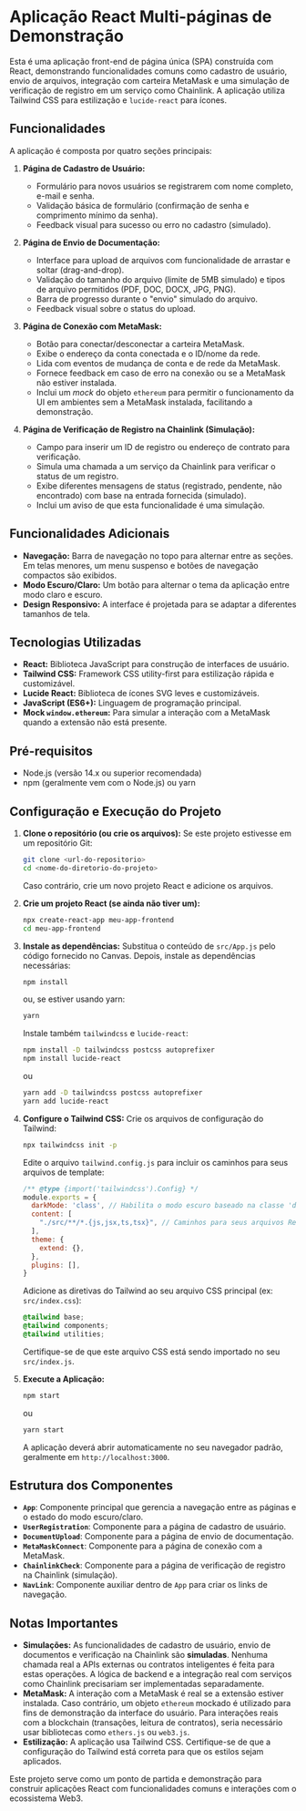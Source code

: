 # Aplicação React Multi-páginas de Demonstração

Esta é uma aplicação front-end de página única (SPA) construída com React, demonstrando funcionalidades comuns como cadastro de usuário, envio de arquivos, integração com carteira MetaMask e uma simulação de verificação de registro em um serviço como Chainlink. A aplicação utiliza Tailwind CSS para estilização e `lucide-react` para ícones.

## Funcionalidades

A aplicação é composta por quatro seções principais:

1.  **Página de Cadastro de Usuário:**
    * Formulário para novos usuários se registrarem com nome completo, e-mail e senha.
    * Validação básica de formulário (confirmação de senha e comprimento mínimo da senha).
    * Feedback visual para sucesso ou erro no cadastro (simulado).

2.  **Página de Envio de Documentação:**
    * Interface para upload de arquivos com funcionalidade de arrastar e soltar (drag-and-drop).
    * Validação do tamanho do arquivo (limite de 5MB simulado) e tipos de arquivo permitidos (PDF, DOC, DOCX, JPG, PNG).
    * Barra de progresso durante o "envio" simulado do arquivo.
    * Feedback visual sobre o status do upload.

3.  **Página de Conexão com MetaMask:**
    * Botão para conectar/desconectar a carteira MetaMask.
    * Exibe o endereço da conta conectada e o ID/nome da rede.
    * Lida com eventos de mudança de conta e de rede da MetaMask.
    * Fornece feedback em caso de erro na conexão ou se a MetaMask não estiver instalada.
    * Inclui um *mock* do objeto `ethereum` para permitir o funcionamento da UI em ambientes sem a MetaMask instalada, facilitando a demonstração.

4.  **Página de Verificação de Registro na Chainlink (Simulação):**
    * Campo para inserir um ID de registro ou endereço de contrato para verificação.
    * Simula uma chamada a um serviço da Chainlink para verificar o status de um registro.
    * Exibe diferentes mensagens de status (registrado, pendente, não encontrado) com base na entrada fornecida (simulado).
    * Inclui um aviso de que esta funcionalidade é uma simulação.

## Funcionalidades Adicionais

* **Navegação:** Barra de navegação no topo para alternar entre as seções. Em telas menores, um menu suspenso e botões de navegação compactos são exibidos.
* **Modo Escuro/Claro:** Um botão para alternar o tema da aplicação entre modo claro e escuro.
* **Design Responsivo:** A interface é projetada para se adaptar a diferentes tamanhos de tela.

## Tecnologias Utilizadas

* **React:** Biblioteca JavaScript para construção de interfaces de usuário.
* **Tailwind CSS:** Framework CSS utility-first para estilização rápida e customizável.
* **Lucide React:** Biblioteca de ícones SVG leves e customizáveis.
* **JavaScript (ES6+):** Linguagem de programação principal.
* **Mock `window.ethereum`:** Para simular a interação com a MetaMask quando a extensão não está presente.

## Pré-requisitos

* Node.js (versão 14.x ou superior recomendada)
* npm (geralmente vem com o Node.js) ou yarn

## Configuração e Execução do Projeto

1.  **Clone o repositório (ou crie os arquivos):**
    Se este projeto estivesse em um repositório Git:
    ```bash
    git clone <url-do-repositorio>
    cd <nome-do-diretorio-do-projeto>
    ```
    Caso contrário, crie um novo projeto React e adicione os arquivos.

2.  **Crie um projeto React (se ainda não tiver um):**
    ```bash
    npx create-react-app meu-app-frontend
    cd meu-app-frontend
    ```

3.  **Instale as dependências:**
    Substitua o conteúdo de `src/App.js` pelo código fornecido no Canvas. Depois, instale as dependências necessárias:
    ```bash
    npm install
    ```
    ou, se estiver usando yarn:
    ```bash
    yarn
    ```
    Instale também `tailwindcss` e `lucide-react`:
    ```bash
    npm install -D tailwindcss postcss autoprefixer
    npm install lucide-react
    ```
    ou
    ```bash
    yarn add -D tailwindcss postcss autoprefixer
    yarn add lucide-react
    ```

4.  **Configure o Tailwind CSS:**
    Crie os arquivos de configuração do Tailwind:
    ```bash
    npx tailwindcss init -p
    ```
    Edite o arquivo `tailwind.config.js` para incluir os caminhos para seus arquivos de template:
    ```javascript
    /** @type {import('tailwindcss').Config} */
    module.exports = {
      darkMode: 'class', // Habilita o modo escuro baseado na classe 'dark' no HTML
      content: [
        "./src/**/*.{js,jsx,ts,tsx}", // Caminhos para seus arquivos React
      ],
      theme: {
        extend: {},
      },
      plugins: [],
    }
    ```
    Adicione as diretivas do Tailwind ao seu arquivo CSS principal (ex: `src/index.css`):
    ```css
    @tailwind base;
    @tailwind components;
    @tailwind utilities;
    ```
    Certifique-se de que este arquivo CSS está sendo importado no seu `src/index.js`.

5.  **Execute a Aplicação:**
    ```bash
    npm start
    ```
    ou
    ```bash
    yarn start
    ```
    A aplicação deverá abrir automaticamente no seu navegador padrão, geralmente em `http://localhost:3000`.

## Estrutura dos Componentes

* **`App`**: Componente principal que gerencia a navegação entre as páginas e o estado do modo escuro/claro.
* **`UserRegistration`**: Componente para a página de cadastro de usuário.
* **`DocumentUpload`**: Componente para a página de envio de documentação.
* **`MetaMaskConnect`**: Componente para a página de conexão com a MetaMask.
* **`ChainlinkCheck`**: Componente para a página de verificação de registro na Chainlink (simulação).
* **`NavLink`**: Componente auxiliar dentro de `App` para criar os links de navegação.

## Notas Importantes

* **Simulações:** As funcionalidades de cadastro de usuário, envio de documentos e verificação na Chainlink são **simuladas**. Nenhuma chamada real a APIs externas ou contratos inteligentes é feita para estas operações. A lógica de backend e a integração real com serviços como Chainlink precisariam ser implementadas separadamente.
* **MetaMask:** A interação com a MetaMask é real se a extensão estiver instalada. Caso contrário, um objeto `ethereum` mockado é utilizado para fins de demonstração da interface do usuário. Para interações reais com a blockchain (transações, leitura de contratos), seria necessário usar bibliotecas como `ethers.js` ou `web3.js`.
* **Estilização:** A aplicação usa Tailwind CSS. Certifique-se de que a configuração do Tailwind está correta para que os estilos sejam aplicados.

Este projeto serve como um ponto de partida e demonstração para construir aplicações React com funcionalidades comuns e interações com o ecossistema Web3.
